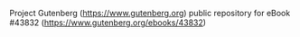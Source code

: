 Project Gutenberg (https://www.gutenberg.org) public repository for eBook #43832 (https://www.gutenberg.org/ebooks/43832)
